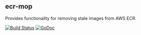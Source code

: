 ecr-mop
-------

Provides functionality for removing stale images from AWS ECR.

[![Build Status](https://travis-ci.org/LloydGriffiths/ecr-mop.svg?branch=master)](https://travis-ci.org/LloydGriffiths/ecr-mop)
[![GoDoc](https://godoc.org/github.com/LloydGriffiths/ecr-mop?status.svg)](https://godoc.org/github.com/LloydGriffiths/ecr-mop)

